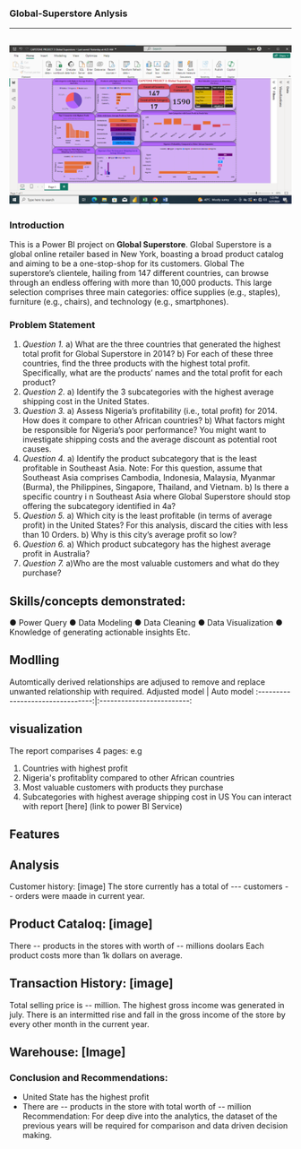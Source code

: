 ### Global-Superstore Anlysis
---
![](global_superstore.png)
---
### Introduction
This is a Power BI project on **Global Superstore**. 
Global Superstore is a global online retailer based in New York, boasting a broad product catalog and aiming to be a one-stop-shop for its customers. Global The superstore’s clientele, hailing from 147 different countries, can browse through an endless offering with more than 10,000 products. This large selection comprises three main categories: office supplies (e.g., staples), furniture (e.g., chairs), and technology (e.g., smartphones).

### Problem Statement
1. _Question 1._
a) What are the three countries that generated the highest total profit for Global Superstore in 2014?
b) For each of these three countries, find the three products with the highest total profit. Specifically, what are the products’ names and the total profit for each product?
2. _Question 2._
a) Identify the 3 subcategories with the highest average shipping cost in the United States.
3. _Question 3._
a) Assess Nigeria’s profitability (i.e., total profit) for 2014. How does it compare to other African countries?
b) What factors might be responsible for Nigeria’s poor performance? You might want to investigate shipping costs and the average discount as potential root causes.
4. _Question 4._
a) Identify the product subcategory that is the least profitable in Southeast Asia.
Note: For this question, assume that Southeast Asia comprises Cambodia, Indonesia, Malaysia, Myanmar (Burma), the Philippines, Singapore, Thailand, and Vietnam.
b) Is there a specific country i n Southeast Asia where Global Superstore should stop offering the subcategory identified in 4a?
5. _Question 5._
a) Which city is the least profitable (in terms of average profit) in the United States? For this analysis, discard the cities with less than 10 Orders. 
b) Why is this city’s average profit so low?
6. _Question 6._
a) Which product subcategory has the highest average profit in Australia?
7. _Question 7._
a)Who are the most valuable customers and what do they purchase?
## Skills/concepts demonstrated:
● Power Query
● Data Modeling
● Data Cleaning
● Data Visualization
● Knowledge of generating actionable insights Etc.
## Modlling
Automtically derived relationships are adjused to remove and replace unwanted relationship with required.
Adjusted model                    |      Auto model
:--------------------------------:|:-------------------------:
![]()                                       ![]() 

## visualization
The report comparises 4 pages:
e.g
1. Countries with highest profit
2. Nigeria's profitablity compared to other African countries
3. Most valuable customers with products they purchase
4. Subcategories with  highest average shipping cost in US
You can interact with report [here] (link to power BI Service)

## Features

## Analysis
Customer history: [image]
The store currently has a total of ---  customers
-- orders were maade in current year.

## Product Cataloq: [image]
There -- products in the stores with worth of -- millions doolars
Each product costs more than 1k dollars on average.

## Transaction History: [image]
Total selling price is -- million.
The highest gross income was generated in july.
There is an intermitted rise and fall in the gross income of the store by every other month in the current year.

## Warehouse: [Image]

### Conclusion and Recommendations:
- United State has the highest profit
- There are -- products in the store with total worth of -- million
Recommendation: For deep dive into the analytics, the dataset of the previous years will be required for comparison and data driven decision making. 

